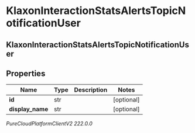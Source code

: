 # KlaxonInteractionStatsAlertsTopicNotificationUser

## KlaxonInteractionStatsAlertsTopicNotificationUser

## Properties

|Name | Type | Description | Notes|
|------------ | ------------- | ------------- | -------------|
| **id** | str |  | [optional] |
| **display_name** | str |  | [optional] |



_PureCloudPlatformClientV2 222.0.0_
